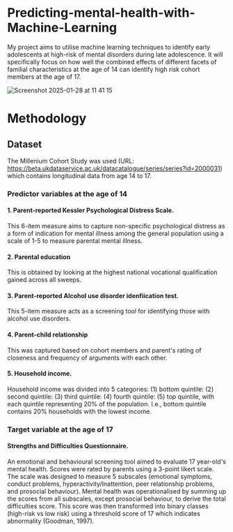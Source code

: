# Predicting-mental-health-with-Machine-Learning
My project aims to utilise machine learning techniques to identify early adolescents at high-risk of mental disorders during late adolescence. It will specifically focus on how well the combined effects of different facets of familial characteristics at the age of 14 can identify high risk cohort members at the age of 17.


![Screenshot 2025-01-28 at 11 41 15](https://github.com/user-attachments/assets/9da55b92-5ef3-458c-a87a-347a9f455515)

# Methodology

## Dataset
The Millenium Cohort Study was used (URL: https://beta.ukdataservice.ac.uk/datacatalogue/series/series?id=2000031) which contains longitudinal data from age 14 to 17.

### Predictor variables at the age of 14
#### 1. Parent-reported Kessler Psychological Distress Scale.
This 6-item measure aims to capture non-specific psychological distress as a form of indication for mental illness among the general population using a scale of 1-5 to measure parental mental illness.
#### 2. Parental education
This is obtained by looking at the highest national vocational qualification gained across all sweeps.
#### 3. Parent-reported Alcohol use disorder idenfiication test.
This 5-item measure acts as a screening tool for identifying those with alcohol use disorders.
#### 4. Parent-child relationship
This was captured based on cohort members and parent's rating of closeness and frequency of arguments with each other.
#### 5. Household income.
Household income was divided into 5 categories: (1) bottom quintile: (2) second quintile: (3) third quintile: (4) fourth quintile: (5) top quintile, with each quintile representing 20% of the population. I.e., bottom quintile contains 20% households with the lowest income.

### Target variable at the age of 17
#### Strengths and Difficulties Questionnaire. 
An emotional and behavioural screening tool aimed to evaluate 17 year-old's mental health. Scores were rated by parents using a 3-point likert scale. The scale was designed to measure 5 subscales (emotional symptoms, conduct problems, hyperactivity/Inattention, peer relationship problems, and prosocial behaviour). Mental health was operationalised by summing up the scores from all subscales, except prosocial behaviour, to derive the total difficulties score. This score was then transformed into binary classes (high-risk vs low risk) using a threshold score of 17 which indicates abnormality (Goodman, 1997).
